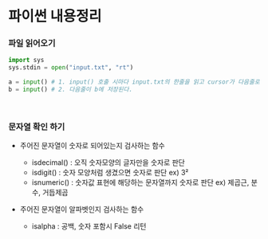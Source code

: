 # 파이썬 내용정리

### 파일 읽어오기

```python
import sys
sys.stdin = open("input.txt", "rt")

a = input() # 1. input() 호출 시마다 input.txt의 한줄을 읽고 cursor가 다음줄로 넘어간다.
b = input() # 2. 다음줄이 b에 저장된다.

```

<br>

### 문자열 확인 하기

- 주어진 문자열이 숫자로 되어있는지 검사하는 함수

  - isdecimal() : 오직 숫자모양의 글자만을 숫자로 판단
  - isdigit() : 숫자 모양처럼 생겼으면 숫자로 판단 ex) 3²
  - isnumeric() : 숫자값 표현에 해당하는 문자열까지 숫자로 판단 ex) 제곱근, 분수, 거듭제곱

- 주어진 문자열이 알파벳인지 검사하는 함수
  - isalpha : 공백, 숫자 포함시 False 리턴
